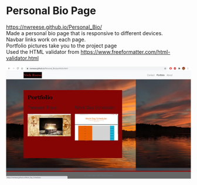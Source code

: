 # Personal Bio Page
https://nwreese.github.io/Personal_Bio/
<br>
Made a personal bio page that is responsive to different devices.
<br>
Navbar links work on each page.
<br>
Portfolio pictures take you to the project page
<br>
Used the HTML validator from https://www.freeformatter.com/html-validator.html

<img src = "Screenshot (30).png">

